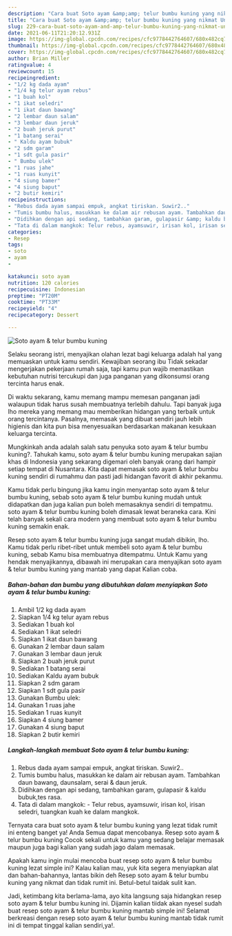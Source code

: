 ```yaml
---
description: "Cara buat Soto ayam &amp;amp; telur bumbu kuning yang nikmat Untuk Jualan"
title: "Cara buat Soto ayam &amp;amp; telur bumbu kuning yang nikmat Untuk Jualan"
slug: 229-cara-buat-soto-ayam-and-amp-telur-bumbu-kuning-yang-nikmat-untuk-jualan
date: 2021-06-11T21:20:12.931Z
image: https://img-global.cpcdn.com/recipes/cfc9778442764607/680x482cq70/soto-ayam-telur-bumbu-kuning-foto-resep-utama.jpg
thumbnail: https://img-global.cpcdn.com/recipes/cfc9778442764607/680x482cq70/soto-ayam-telur-bumbu-kuning-foto-resep-utama.jpg
cover: https://img-global.cpcdn.com/recipes/cfc9778442764607/680x482cq70/soto-ayam-telur-bumbu-kuning-foto-resep-utama.jpg
author: Brian Miller
ratingvalue: 4
reviewcount: 15
recipeingredient:
- "1/2 kg dada ayam"
- "1/4 kg telur ayam rebus"
- "1 buah kol"
- "1 ikat seledri"
- "1 ikat daun bawang"
- "2 lembar daun salam"
- "3 lembar daun jeruk"
- "2 buah jeruk purut"
- "1 batang serai"
- " Kaldu ayam bubuk"
- "2 sdm garam"
- "1 sdt gula pasir"
- " Bumbu ulek"
- "1 ruas jahe"
- "1 ruas kunyit"
- "4 siung bamer"
- "4 siung baput"
- "2 butir kemiri"
recipeinstructions:
- "Rebus dada ayam sampai empuk, angkat tiriskan. Suwir2.."
- "Tumis bumbu halus, masukkan ke dalam air rebusan ayam. Tambahkan daun bawang, daunsalam, serai &amp; daun jeruk."
- "Didihkan dengan api sedang, tambahkan garam, gulapasir &amp; kaldu bubuk,tes rasa."
- "Tata di dalam mangkok: Telur rebus, ayamsuwir, irisan kol, irisan seledri, tuangkan kuah ke dalam mangkok."
categories:
- Resep
tags:
- soto
- ayam
- 

katakunci: soto ayam  
nutrition: 120 calories
recipecuisine: Indonesian
preptime: "PT20M"
cooktime: "PT33M"
recipeyield: "4"
recipecategory: Dessert

---
```



![Soto ayam &amp; telur bumbu kuning](https://img-global.cpcdn.com/recipes/cfc9778442764607/680x482cq70/soto-ayam-telur-bumbu-kuning-foto-resep-utama.jpg)

Selaku seorang istri, menyajikan olahan lezat bagi keluarga adalah hal yang memuaskan untuk kamu sendiri. Kewajiban seorang ibu Tidak sekadar mengerjakan pekerjaan rumah saja, tapi kamu pun wajib memastikan kebutuhan nutrisi tercukupi dan juga panganan yang dikonsumsi orang tercinta harus enak.

Di waktu  sekarang, kamu memang mampu memesan panganan jadi walaupun tidak harus susah membuatnya terlebih dahulu. Tapi banyak juga lho mereka yang memang mau memberikan hidangan yang terbaik untuk orang tercintanya. Pasalnya, memasak yang dibuat sendiri jauh lebih higienis dan kita pun bisa menyesuaikan berdasarkan makanan kesukaan keluarga tercinta. 



Mungkinkah anda adalah salah satu penyuka soto ayam &amp; telur bumbu kuning?. Tahukah kamu, soto ayam &amp; telur bumbu kuning merupakan sajian khas di Indonesia yang sekarang digemari oleh banyak orang dari hampir setiap tempat di Nusantara. Kita dapat memasak soto ayam &amp; telur bumbu kuning sendiri di rumahmu dan pasti jadi hidangan favorit di akhir pekanmu.

Kamu tidak perlu bingung jika kamu ingin menyantap soto ayam &amp; telur bumbu kuning, sebab soto ayam &amp; telur bumbu kuning mudah untuk didapatkan dan juga kalian pun boleh memasaknya sendiri di tempatmu. soto ayam &amp; telur bumbu kuning boleh dimasak lewat beraneka cara. Kini telah banyak sekali cara modern yang membuat soto ayam &amp; telur bumbu kuning semakin enak.

Resep soto ayam &amp; telur bumbu kuning juga sangat mudah dibikin, lho. Kamu tidak perlu ribet-ribet untuk membeli soto ayam &amp; telur bumbu kuning, sebab Kamu bisa membuatnya ditempatmu. Untuk Kamu yang hendak menyajikannya, dibawah ini merupakan cara menyajikan soto ayam &amp; telur bumbu kuning yang mantab yang dapat Kalian coba.

<!--inarticleads1-->

##### Bahan-bahan dan bumbu yang dibutuhkan dalam menyiapkan Soto ayam &amp; telur bumbu kuning:

1. Ambil 1/2 kg dada ayam
1. Siapkan 1/4 kg telur ayam rebus
1. Sediakan 1 buah kol
1. Sediakan 1 ikat seledri
1. Siapkan 1 ikat daun bawang
1. Gunakan 2 lembar daun salam
1. Gunakan 3 lembar daun jeruk
1. Siapkan 2 buah jeruk purut
1. Sediakan 1 batang serai
1. Sediakan  Kaldu ayam bubuk
1. Siapkan 2 sdm garam
1. Siapkan 1 sdt gula pasir
1. Gunakan  Bumbu ulek:
1. Gunakan 1 ruas jahe
1. Sediakan 1 ruas kunyit
1. Siapkan 4 siung bamer
1. Gunakan 4 siung baput
1. Siapkan 2 butir kemiri




<!--inarticleads2-->

##### Langkah-langkah membuat Soto ayam &amp; telur bumbu kuning:

1. Rebus dada ayam sampai empuk, angkat tiriskan. Suwir2..
1. Tumis bumbu halus, masukkan ke dalam air rebusan ayam. Tambahkan daun bawang, daunsalam, serai &amp; daun jeruk.
1. Didihkan dengan api sedang, tambahkan garam, gulapasir &amp; kaldu bubuk,tes rasa.
1. Tata di dalam mangkok: - Telur rebus, ayamsuwir, irisan kol, irisan seledri, tuangkan kuah ke dalam mangkok.




Ternyata cara buat soto ayam &amp; telur bumbu kuning yang lezat tidak rumit ini enteng banget ya! Anda Semua dapat mencobanya. Resep soto ayam &amp; telur bumbu kuning Cocok sekali untuk kamu yang sedang belajar memasak maupun juga bagi kalian yang sudah jago dalam memasak.

Apakah kamu ingin mulai mencoba buat resep soto ayam &amp; telur bumbu kuning lezat simple ini? Kalau kalian mau, yuk kita segera menyiapkan alat dan bahan-bahannya, lantas bikin deh Resep soto ayam &amp; telur bumbu kuning yang nikmat dan tidak rumit ini. Betul-betul taidak sulit kan. 

Jadi, ketimbang kita berlama-lama, ayo kita langsung saja hidangkan resep soto ayam &amp; telur bumbu kuning ini. Dijamin kalian tiidak akan nyesel sudah buat resep soto ayam &amp; telur bumbu kuning mantab simple ini! Selamat berkreasi dengan resep soto ayam &amp; telur bumbu kuning mantab tidak rumit ini di tempat tinggal kalian sendiri,ya!.

